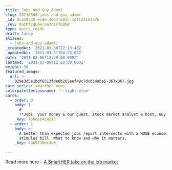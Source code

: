 ```yaml
---
title: Jobs and Guy Adami
slug: 20210306-jobs-and-guy-adami
_id: dca59330-ec8e-4dd3-b03c-1df124164a7b
_rev: 0aCMfzqL0erea7otK7bQNB
type: quick_reads
draft: false
aliases:
  - jobs-and-guy-adami/
_createdAt: '2021-03-30T22:13:48Z'
_updatedAt: '2021-03-31T04:33:08Z'
date: '2021-03-06T12:29:00.000Z'
lastmod: '2021-03-06T12:29:00.000Z'
weight: 50
featured_image:
  url: >-
    029e3d5e1bdf6513fde0b265eef49c7dcd14aba5-367x367.jpg
card_series: smarther news
colorpaletteclassname: '--light-blue'
cards:
  - order: 0
    body: |-
      #   
      **Jobs, your money & our guest, stock market analyst & host, Guy Adami**
    _key: 7e6eeb4c4213
  - order: 1
    body: >-
      A better than expected jobs report intersects with a HUGE economic
      stimulus bill. What to know and why it matters.
    _key: 4a69f30bc3b8

---
```

Read more here – [A SmartHER take on the job market](https://smarthernews.com/article/head-of-global-markets-tony-bedikian-citizens-bank-reacting-to-better-than-expected-jobs-numbers-for-february/)